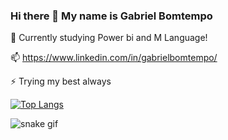 ### Hi there 👋 My name is Gabriel Bomtempo

🌱 Currently studying Power bi and M Language!

📫 https://www.linkedin.com/in/gabrielbomtempo/

⚡ Trying my best always

[![Top Langs](https://github-readme-stats.vercel.app/api/top-langs/?username=g-bomtempo)](https://github.com/g-bomtempo/github-readme-stats)

![snake gif](https://github.com/SEU_USUARIO/SEU_REPOSITORIO/blob/output/github-contribution-grid-snake.svg)

<div>
  <a ref = "https://www.linkedin.com/in/gabrielbomtempo/" target="_blank><img src ="https://img.shields.io/badge/LinkedIn-0077B5?style=for-the-badge&logo=linkedin&logoColor=white" target ="_blank"></a>
<div>
    
       



